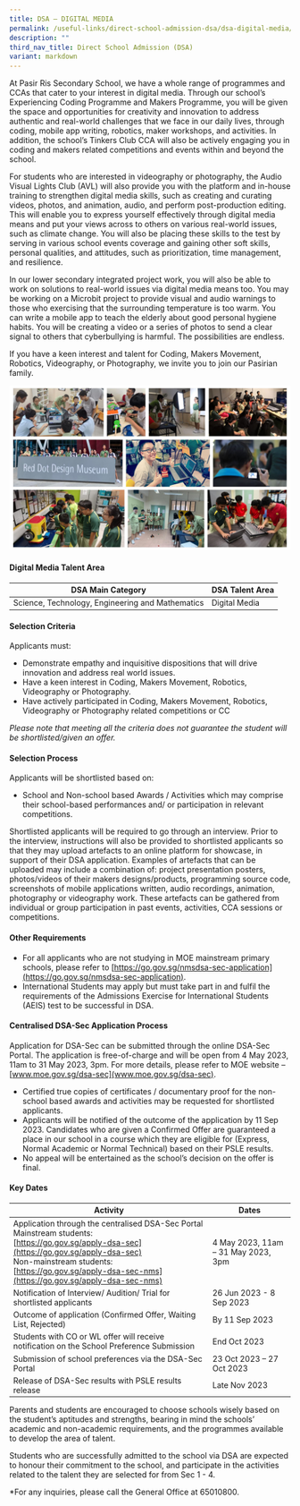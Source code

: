 ```yaml
---
title: DSA – DIGITAL MEDIA
permalink: /useful-links/direct-school-admission-dsa/dsa-digital-media/
description: ""
third_nav_title: Direct School Admission (DSA)
variant: markdown
---
```

At Pasir Ris Secondary School, we have a whole range of programmes and CCAs that cater to your interest in digital media. Through our school’s Experiencing Coding Programme and Makers Programme, you will be given the space and opportunities for creativity and innovation to address authentic and real-world challenges that we face in our daily lives, through coding, mobile app writing, robotics, maker workshops, and activities. In addition, the school’s Tinkers Club CCA will also be actively engaging you in coding and makers related competitions and events within and beyond the school.

For students who are interested in videography or photography, the Audio Visual Lights Club (AVL) will also provide you with the platform and in-house training to strengthen digital media skills, such as creating and curating videos, photos, and animation, audio, and perform post-production editing. This will enable you to express yourself effectively through digital media means and put your views across to others on various real-world issues, such as climate change. You will also be placing these skills to the test by serving in various school events coverage and gaining other soft skills, personal qualities, and attitudes, such as prioritization, time management, and resilience.  
  
In our lower secondary integrated project work, you will also be able to work on solutions to real-world issues via digital media means too. You may be working on a Microbit project to provide visual and audio warnings to those who exercising that the surrounding temperature is too warm. You can write a mobile app to teach the elderly about good personal hygiene habits. You will be creating a video or a series of photos to send a clear signal to others that cyberbullying is harmful. The possibilities are endless.
  
If you have a keen interest and talent for Coding, Makers Movement, Robotics, Videography, or Photography, we invite you to join our Pasirian family.

![](/images/DSA_Digital%20Media.jpeg)

#### **Digital Media Talent Area**

| DSA Main Category | DSA Talent Area | 
| -------- | -------- | 
| Science, Technology, Engineering and Mathematics | Digital Media | 

#### **Selection Criteria**

Applicants must: 

* Demonstrate empathy and inquisitive dispositions that will drive innovation and address real world issues.
* Have a keen interest in Coding, Makers Movement, Robotics, Videography or Photography.
* Have actively participated in Coding, Makers Movement, Robotics, Videography or Photography related competitions or CC

*Please note that meeting all the criteria does not guarantee the student will be shortlisted/given an offer.*

#### **Selection Process** 

Applicants will be shortlisted based on:

* School and Non-school based Awards / Activities which may comprise their school-based performances and/ or participation in relevant competitions.

Shortlisted applicants will be required to go through an interview. Prior to the interview, instructions will also be provided to shortlisted applicants so that they may upload artefacts to an online platform for showcase, in support of their DSA application. Examples of artefacts that can be uploaded may include a combination of: project presentation posters, photos/videos of their makers designs/products, programming source code, screenshots of mobile applications written, audio recordings, animation, photography or videography work. These artefacts can be gathered from individual or group participation in past events, activities, CCA sessions or competitions. 

#### **Other Requirements**

* For all applicants who are not studying in MOE mainstream primary schools, please refer to [https://go.gov.sg/nmsdsa-sec-application](https://go.gov.sg/nmsdsa-sec-application).
* International Students may apply but must take part in and fulfil the requirements of the Admissions Exercise for International Students (AEIS) test to be successful in DSA. 

#### **Centralised DSA-Sec Application Process**

Application for DSA-Sec can be submitted through the online DSA-Sec Portal. The application is free-of-charge and will be open from 4 May 2023, 11am to 31 May 2023, 3pm. For more details, please refer to MOE website – [www.moe.gov.sg/dsa-sec](www.moe.gov.sg/dsa-sec).
* Certified true copies of certificates / documentary proof for the non-school based awards and activities may be requested for shortlisted applicants. 
* Applicants will be notified of the outcome of the application by 11 Sep 2023. Candidates who are given a Confirmed Offer are guaranteed a place in our school in a course which they are eligible for (Express, Normal Academic or Normal Technical) based on their PSLE results. 
* No appeal will be entertained as the school’s decision on the offer is final. 

#### **Key Dates**

| **Activity** | **Dates** | 
| -------- | -------- | 
| Application through the centralised DSA-Sec Portal <br> Mainstream students: <br>[https://go.gov.sg/apply-dsa-sec](https://go.gov.sg/apply-dsa-sec)<br> Non-mainstream students: <br> [https://go.gov.sg/apply-dsa-sec-nms](https://go.gov.sg/apply-dsa-sec-nms) | 4 May 2023, 11am – 31 May 2023, 3pm | 
| Notification of Interview/ Audition/ Trial for shortlisted applicants | 26 Jun 2023 - 8 Sep 2023 | 
| Outcome of application (Confirmed Offer, Waiting List, Rejected) | By 11 Sep 2023 | 
| Students with CO or WL offer will receive notification on the School Preference Submission  | End Oct 2023 | 
| Submission of school preferences via the DSA-Sec Portal | 23 Oct 2023 – 27 Oct 2023 | 
| Release of DSA-Sec results with PSLE results release | Late Nov 2023 | 
	
Parents and students are encouraged to choose schools wisely based on the student’s aptitudes and strengths, bearing in mind the schools’ academic and non-academic requirements, and the programmes available to develop the area of talent.

Students who are successfully admitted to the school via DSA are expected to honour their commitment to the school, and participate in the activities related to the talent they are selected for from Sec 1 - 4. 

*For any inquiries, please call the General Office at 65010800.
